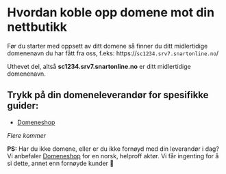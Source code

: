 # Hvordan koble opp domene mot din nettbutikk

Før du starter med oppsett av ditt domene så finner du ditt midlertidige domenenavn du har fått fra oss, f.eks: https://`sc1234.srv7.snartonline.no`/ 

Uthevet del, altså **sc1234.srv7.snartonline.no** er ditt midlertidige domenenavn.


## Trykk på din domeneleverandør for spesifikke guider:
* [Domeneshop](/domeneshop.html)

_Flere kommer_


**PS:** Har du ikke domene, eller er du ikke fornøyd med din leverandør i dag? 
Vi anbefaler [Domeneshop](https://domene.shop) for en norsk, helproff aktør. Vi får ingenting for å si dette, annet enn fornøyde kunder 🙂
